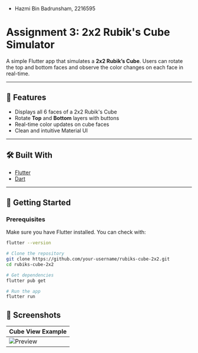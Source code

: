 - Hazmi Bin Badrunsham, 2216595

# Assignment 3: 2x2 Rubik's Cube Simulator

A simple Flutter app that simulates a **2x2 Rubik’s Cube**. Users can rotate the top and bottom faces and observe the color changes on each face in real-time.

---

## 📱 Features

- Displays all 6 faces of a 2x2 Rubik's Cube
- Rotate **Top** and **Bottom** layers with buttons
- Real-time color updates on cube faces
- Clean and intuitive Material UI

---

## 🛠️ Built With

- [Flutter](https://flutter.dev/)
- [Dart](https://dart.dev/)

---

## 🚀 Getting Started

### Prerequisites

Make sure you have Flutter installed. You can check with:

```bash
flutter --version

# Clone the repository
git clone https://github.com/your-username/rubiks-cube-2x2.git
cd rubiks-cube-2x2

# Get dependencies
flutter pub get

# Run the app
flutter run
```
## 📸 Screenshots

| Cube View Example |
|-------------------|
| ![Preview](https://i.imgur.com/AbCdEfG.png) |

